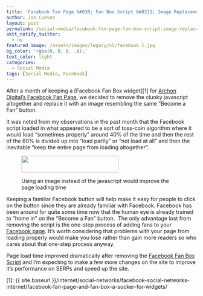 ```yaml
---
title: 'Facebook Fan Page &#038; Fan Box Script &#8211; Image Replacement Fix'
author: Jon Cuevas
layout: post
permalink: /social-media/facebook-fan-page-fan-box-script-image-replacement-fix/
aktt_notify_twitter:
  - no
featured_image: /assets/images/legacy/v5/facebook_1.jpg
bg_color: 'rgba(0, 0, 0, .8);'
text_color: light
categories:
  - Social Media
tags: [Social Media, Facebook]
---
```

After a month of keeping a [Facebook Fan Box widget][1] for <a href="http://www.facebook.com/pages/Archon-Digital/250984095360" target="_blank">Archon Digital&#8217;s Facebook Fan Page</a>, we decided to remove the clunky javascript altogether and replace it with an image resembling the same &#8220;Become a Fan&#8221; button.<!--more-->

It was noted from my observations in the past month that the Facebook script loaded in what appeared to be a sort of toss-coin algorithm where it would load &#8220;sometimes properly&#8221; around 40% of the time and then the rest of the 60% is divided up into &#8220;load partly&#8221; or &#8220;not load at all&#8221; and then the inevitable &#8220;keep the entire page from loading altogether&#8221;.<figure class="figure alignleft">

<img title="Facebook Fan Page Widget Image Workaround" src="{{ site.baseurl }}/assets/images/legacy/v5/facebook-button.jpg" alt="" width="257" height="44" /><figcaption>Using an image instead of the javascript would improve the page loading time</figcaption></figure> <p style="text-align: left;">
  Keeping a familiar Facebook button will help make it easy for people to click on the button since they are already familiar with Facebook. Facebook has been around for quite some time now that the human eye is already trained to &#8220;home in&#8221; on the &#8220;Become a Fan&#8221; button.  The only advantage lost from removing the script is the one-step process of adding fans to your <a href="http://www.facebook.com/pages/Archon-Digital/250984095360" target="_blank">Facebook page</a>. It&#8217;s worth considering that problems with your page from loading properly would make you lose rather than gain more readers so who cares about that one-step process anyway.
</p>

<p style="text-align: left;">
  Page load time improved dramatically after removing the <a href="{{ site.baseurl }}/social-media/facebook-fan-page-and-fan-box-a-sucker-for-widgets/">Facebook Fan Box Script</a> and I&#8217;m expecting to make a few more changes on the site to improve it&#8217;s performance on SERPs and speed up the site.
</p>

 [1]: {{ site.baseurl }}/internet/social-networks/facebook-social-networks-internet/facebook-fan-page-and-fan-box-a-sucker-for-widgets/